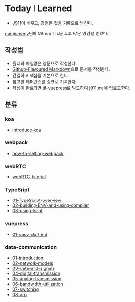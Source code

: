 # Today I Learned
- [J911](https://github.com/J911)이 배우고, 경험한 것을 기록으로 남긴다.

[namjunemy](https://github.com/namjunemy)님의 Github TIL을 보고 많은 영감을 얻었다.

## 작성법
- 폴더와 파일명은 영문으로 작성한다.
- [Github-Flavoured Markdown](https://guides.github.com/features/mastering-markdown/)으로 문서를 작성한다.
- 간결하고 핵심을 기본으로 한다.
- 참고한 레퍼런스를 링크로 기록한다.
- 작성이 완료되면 [til-vuepress](https://github.com/J911/til-vuepress)로 빌드하여 [j911.me](https://j911.me)에 업로드한다.

## 분류
### koa
- [introduce-koa](https://github.com/J911/TIL/blob/master/koa/introduce-koa.md)

### webpack
- [how-to-setting-webpack](https://github.com/J911/TIL/blob/master/webpack/how-to-setting-webpack.md)

### webRTC
- [webRTC-tutorial](https://github.com/J911/TIL/blob/master/webRTC/webRTC-tutorial.md)

### TypeSript
- [01-TypeScript-overview](https://github.com/J911/TIL/blob/master/TypeScript/01-TypeScript-overview.md)
- [02-building-ENV-and-using-compiler](https://github.com/J911/TIL/blob/master/TypeScript/02-building-ENV-and-using-compiler.md)
- [03-using-tslint](https://github.com/J911/TIL/blob/master/TypeScript/03-using-tslint.md)

### vuepress
- [01-easy-start.md](https://github.com/J911/TIL/blob/master/vuepress/01-easy-start.md)

### data-communication
- [01-introduction](https://github.com/J911/TIL/blob/master/data-communication/01-introduction.md)
- [02-network-models](https://github.com/J911/TIL/blob/master/data-communication/02-network-models.md)
- [03-data-and-signals](https://github.com/J911/TIL/blob/master/data-communication/03-data-and-signals.md)
- [04-digital-transmission](https://github.com/J911/TIL/blob/master/data-communication/04-digital-transmission.md)
- [05-analog-transmission](https://github.com/J911/TIL/blob/master/data-communication/05-analog-transmission.md)
- [06-bandwidth-utilization](https://github.com/J911/TIL/blob/master/data-communication/06-bandwidth-utilization.md)
- [07-switching](https://github.com/J911/TIL/blob/master/data-communication/07-switching.md)
- [08-arp](https://github.com/J911/TIL/blob/master/data-communication/08-arp.md)
